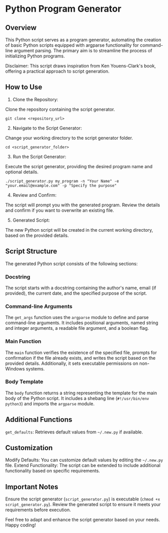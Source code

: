 # Python Program Generator

## Overview

This Python script serves as a program generator, automating the creation of basic Python scripts equipped with argparse functionality for command-line argument parsing. The primary aim is to streamline the process of initializing Python programs.

Disclaimer: This script draws inspiration from Ken Youens-Clark's book, offering a practical approach to script generation.


## How to Use

1. Clone the Repository:

Clone the repository containing the script generator.

```
git clone <repository_url>
```

2. Navigate to the Script Generator:

Change your working directory to the script generator folder.

```
cd <script_generator_folder>
```

3. Run the Script Generator:

Execute the script generator, providing the desired program name and optional details.

```
./script_generator.py my_program -n "Your Name" -e "your.email@example.com" -p "Specify the purpose"
```

4. Review and Confirm:

The script will prompt you with the generated program. Review the details and confirm if you want to overwrite an existing file.

5. Generated Script:

The new Python script will be created in the current working directory, based on the provided details.


## Script Structure

The generated Python script consists of the following sections:

### Docstring
The script starts with a docstring containing the author's name, email (if provided), the current date, and the specified purpose of the script.

### Command-line Arguments
The `get_args` function uses the `argparse` module to define and parse command-line arguments. It includes positional arguments, named string and integer arguments, a readable file argument, and a boolean flag.

### Main Function
The `main` function verifies the existence of the specified file, prompts for confirmation if the file already exists, and writes the script based on the provided details. Additionally, it sets executable permissions on non-Windows systems.

### Body Template
The `body` function returns a string representing the template for the main body of the Python script. It includes a shebang line (`#!/usr/bin/env python3`) and imports the `argparse` module.


## Additional Functions

`get_defaults`: Retrieves default values from `~/.new.py` if available.


## Customization

Modify Defaults: You can customize default values by editing the `~/.new.py` file.
Extend Functionality: The script can be extended to include additional functionality based on specific requirements.


## Important Notes

Ensure the script generator (`script_generator.py`) is executable (`chmod +x script_generator.py`).
Review the generated script to ensure it meets your requirements before execution.

Feel free to adapt and enhance the script generator based on your needs. Happy coding!